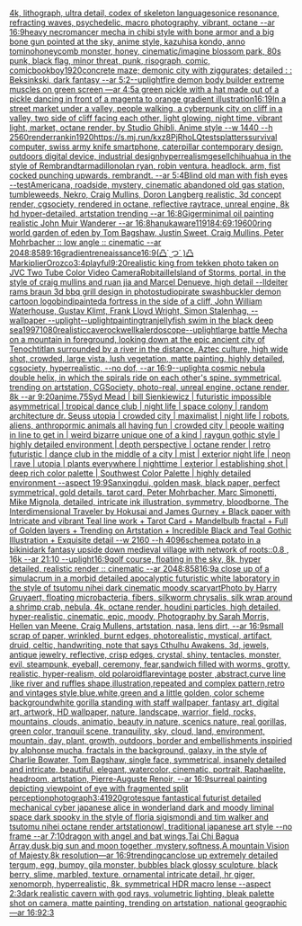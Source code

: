 [4k, lithograph, ultra detail, codex of skeleton language](https://www.ebank.nz/aiartgenerator?category=4k%2C%20lithograph%2C%20ultra%20detail%2C%20codex%20of%20skeleton%20language)[sonice resonance, refracting waves, psychedelic, macro photography, vibrant, octane --ar 16:9](https://www.ebank.nz/aiartgenerator?category=sonice%20resonance%2C%20refracting%20waves%2C%20psychedelic%2C%20macro%20photography%2C%20vibrant%2C%20octane%20--ar%2016%3A9)[heavy necromancer mecha in chibi style with bone armor and a big bone gun pointed at the sky, anime style, kazuhisa kondo, anno tomino](https://www.ebank.nz/aiartgenerator?category=heavy%20necromancer%20mecha%20in%20chibi%20style%20with%20bone%20armor%20and%20a%20big%20bone%20gun%20pointed%20at%20the%20sky%2C%20anime%20style%2C%20kazuhisa%20kondo%2C%20anno%20tomino)[honeycomb monster, honey, cinematic](https://www.ebank.nz/aiartgenerator?category=honeycomb%20monster%2C%20honey%2C%20cinematic)[/imagine blossom park, 80s punk, black flag, minor threat, punk, risograph, comic, comicbook](https://www.ebank.nz/aiartgenerator?category=/imagine%20blossom%20park%2C%2080s%20punk%2C%20black%20flag%2C%20minor%20threat%2C%20punk%2C%20risograph%2C%20comic%2C%20comicbook)[boy](https://www.ebank.nz/aiartgenerator?category=boy)[1920](https://www.ebank.nz/aiartgenerator?category=1920)[concrete maze; demonic city with ziggurates; detailed : : Beksinkski, dark fantasy --ar 5:2](https://www.ebank.nz/aiartgenerator?category=concrete%20maze%3B%20demonic%20city%20with%20ziggurates%3B%20detailed%20%3A%20%3A%20Beksinkski%2C%20dark%20fantasy%20--ar%205%3A2)[--uplight](https://www.ebank.nz/aiartgenerator?category=--uplight)[fire demon body builder extreme muscles on green screen —ar 4:5](https://www.ebank.nz/aiartgenerator?category=fire%20demon%20body%20builder%20extreme%20muscles%20on%20green%20screen%20%E2%80%94ar%204%3A5)[a green pickle with a hat made out of a pickle dancing in front of a magenta to orange gradient illustration](https://www.ebank.nz/aiartgenerator?category=a%20green%20pickle%20with%20a%20hat%20made%20out%20of%20a%20pickle%20dancing%20in%20front%20of%20a%20magenta%20to%20orange%20gradient%20illustration)[16:19](https://www.ebank.nz/aiartgenerator?category=16%3A19)[In a street market under a valley, people walking, a cyberpunk city on cliff in a valley, two side of cliff facing each other, light glowing, night time, vibrant light, market, octane render, by Studio Ghibli, Anime style  --w 1440 --h 2560](https://www.ebank.nz/aiartgenerator?category=In%20a%20street%20market%20under%20a%20valley%2C%20people%20walking%2C%20a%20cyberpunk%20city%20on%20cliff%20in%20a%20valley%2C%20two%20side%20of%20cliff%20facing%20each%20other%2C%20light%20glowing%2C%20night%20time%2C%20vibrant%20light%2C%20market%2C%20octane%20render%2C%20by%20Studio%20Ghibli%2C%20Anime%20style%20%20--w%201440%20--h%202560)[render](https://www.ebank.nz/aiartgenerator?category=render)[rankin](https://www.ebank.nz/aiartgenerator?category=rankin)[1920](https://www.ebank.nz/aiartgenerator?category=1920)[<https://s.mj.run/kxz8PjRhoLQ>](https://www.ebank.nz/aiartgenerator?category=%3Chttps%3A//s.mj.run/kxz8PjRhoLQ%3E)[test](https://www.ebank.nz/aiartgenerator?category=test)[splatters](https://www.ebank.nz/aiartgenerator?category=splatters)[survival computer, swiss army knife smartphone, caterpillar contemporary design, outdoors digital device, industrial design](https://www.ebank.nz/aiartgenerator?category=survival%20computer%2C%20swiss%20army%20knife%20smartphone%2C%20caterpillar%20contemporary%20design%2C%20outdoors%20digital%20device%2C%20industrial%20design)[hyperrealism](https://www.ebank.nz/aiartgenerator?category=hyperrealism)[gesell](https://www.ebank.nz/aiartgenerator?category=gesell)[chihuahua in the style of Rembrandt](https://www.ebank.nz/aiartgenerator?category=chihuahua%20in%20the%20style%20of%20Rembrandt)[armadillo](https://www.ebank.nz/aiartgenerator?category=armadillo)[nolan ryan, robin ventura. headlock. arm, fist cocked punching upwards. rembrandt. --ar 5:4](https://www.ebank.nz/aiartgenerator?category=nolan%20ryan%2C%20robin%20ventura.%20headlock.%20arm%2C%20fist%20cocked%20punching%20upwards.%20rembrandt.%20--ar%205%3A4)[Blind old man with fish eyes --test](https://www.ebank.nz/aiartgenerator?category=Blind%20old%20man%20with%20fish%20eyes%20--test)[Americana, roadside, mystery, cinematic abandoned old gas station, tumbleweeds, Nekro, Craig Mullins, Doron Langberg realistic, 3d concept render, cgsociety, rendered in octane, reflective raytrace, unreal engine, 8k hd hyper-detailed, artstation trending --ar 16:8](https://www.ebank.nz/aiartgenerator?category=Americana%2C%20roadside%2C%20mystery%2C%20cinematic%20abandoned%20old%20gas%20station%2C%20tumbleweeds%2C%20Nekro%2C%20Craig%20Mullins%2C%20Doron%20Langberg%20realistic%2C%203d%20concept%20render%2C%20cgsociety%2C%20rendered%20in%20octane%2C%20reflective%20raytrace%2C%20unreal%20engine%2C%208k%20hd%20hyper-detailed%2C%20artstation%20trending%20--ar%2016%3A8)[Giger](https://www.ebank.nz/aiartgenerator?category=Giger)[minimal oil painting realistic John Muir Wanderer --ar 16:8](https://www.ebank.nz/aiartgenerator?category=minimal%20oil%20painting%20realistic%20John%20Muir%20Wanderer%20--ar%2016%3A8)[hanuka](https://www.ebank.nz/aiartgenerator?category=hanuka)[ware](https://www.ebank.nz/aiartgenerator?category=ware)[11918](https://www.ebank.nz/aiartgenerator?category=11918)[4:6](https://www.ebank.nz/aiartgenerator?category=4%3A6)[9:19](https://www.ebank.nz/aiartgenerator?category=9%3A19)[600](https://www.ebank.nz/aiartgenerator?category=600)[ring world garden of eden  by Tom Bagshaw, Justin Sweet, Craig Mullins, Peter Mohrbacher :: low angle :: cinematic --ar 2048:858](https://www.ebank.nz/aiartgenerator?category=ring%20world%20garden%20of%20eden%20%20by%20Tom%20Bagshaw%2C%20Justin%20Sweet%2C%20Craig%20Mullins%2C%20Peter%20Mohrbacher%20%3A%3A%20low%20angle%20%3A%3A%20cinematic%20--ar%202048%3A858)[9:16](https://www.ebank.nz/aiartgenerator?category=9%3A16)[gradient](https://www.ebank.nz/aiartgenerator?category=gradient)[reneaissance](https://www.ebank.nz/aiartgenerator?category=reneaissance)[16:9](https://www.ebank.nz/aiartgenerator?category=16%3A9)[(凸˙ ͜つ˙ )凸 Markiplier](https://www.ebank.nz/aiartgenerator?category=%28%E5%87%B8%CB%99%20%CD%9C%E3%81%A4%CB%99%20%29%E5%87%B8%20Markiplier)[Orozco](https://www.ebank.nz/aiartgenerator?category=Orozco)[3:4](https://www.ebank.nz/aiartgenerator?category=3%3A4)[playful](https://www.ebank.nz/aiartgenerator?category=playful)[9:20](https://www.ebank.nz/aiartgenerator?category=9%3A20)[realistic king from tekken photo taken on JVC Two Tube Color Video Camera](https://www.ebank.nz/aiartgenerator?category=realistic%20king%20from%20tekken%20photo%20taken%20on%20JVC%20Two%20Tube%20Color%20Video%20Camera)[Robitaille](https://www.ebank.nz/aiartgenerator?category=Robitaille)[Island of Storms, portal, in the style of craig mullins and ruan jia and Marcel Denueve, high detail --ll](https://www.ebank.nz/aiartgenerator?category=Island%20of%20Storms%2C%20portal%2C%20in%20the%20style%20of%20craig%20mullins%20and%20ruan%20jia%20and%20Marcel%20Denueve%2C%20high%20detail%20--ll)[deiter rams braun 3d bbq grill design in photostudio](https://www.ebank.nz/aiartgenerator?category=deiter%20rams%20braun%203d%20bbq%20grill%20design%20in%20photostudio)[pirate swashbuckler demon cartoon logo](https://www.ebank.nz/aiartgenerator?category=pirate%20swashbuckler%20demon%20cartoon%20logo)[bindi](https://www.ebank.nz/aiartgenerator?category=bindi)[painted](https://www.ebank.nz/aiartgenerator?category=painted)[a fortress in the side of a cliff, John William Waterhouse, Gustav Klimt, Frank Lloyd Wright, Simon Stalenhag, --wallpaper --uplight](https://www.ebank.nz/aiartgenerator?category=a%20fortress%20in%20the%20side%20of%20a%20cliff%2C%20John%20William%20Waterhouse%2C%20Gustav%20Klimt%2C%20Frank%20Lloyd%20Wright%2C%20Simon%20Stalenhag%2C%20--wallpaper%20--uplight)[--uplight](https://www.ebank.nz/aiartgenerator?category=--uplight)[painting](https://www.ebank.nz/aiartgenerator?category=painting)[tran](https://www.ebank.nz/aiartgenerator?category=tran)[jellyfish swim in the black deep sea](https://www.ebank.nz/aiartgenerator?category=jellyfish%20swim%20in%20the%20black%20deep%20sea)[1997](https://www.ebank.nz/aiartgenerator?category=1997)[1080](https://www.ebank.nz/aiartgenerator?category=1080)[realistic](https://www.ebank.nz/aiartgenerator?category=realistic)[cave](https://www.ebank.nz/aiartgenerator?category=cave)[rockwell](https://www.ebank.nz/aiartgenerator?category=rockwell)[kalerdoscope](https://www.ebank.nz/aiartgenerator?category=kalerdoscope)[--uplight](https://www.ebank.nz/aiartgenerator?category=--uplight)[large battle Mecha on a mountain in foreground, looking down at the epic ancient city of Tenochtitlan surrounded by a river in the distance, Aztec culture, high wide shot, crowded, large vista, lush vegetation, matte painting, highly detailed, cgsociety, hyperrealistic, --no dof, --ar 16:9](https://www.ebank.nz/aiartgenerator?category=large%20battle%20Mecha%20on%20a%20mountain%20in%20foreground%2C%20looking%20down%20at%20the%20epic%20ancient%20city%20of%20Tenochtitlan%20surrounded%20by%20a%20river%20in%20the%20distance%2C%20Aztec%20culture%2C%20high%20wide%20shot%2C%20crowded%2C%20large%20vista%2C%20lush%20vegetation%2C%20matte%20painting%2C%20highly%20detailed%2C%20cgsociety%2C%20hyperrealistic%2C%20--no%20dof%2C%20--ar%2016%3A9)[--uplight](https://www.ebank.nz/aiartgenerator?category=--uplight)[a cosmic nebula double helix, in which the spirals ride on each other's spine. symmetrical, trending on artstation, CGSociety, photo-real, unreal engine, octane render, 8k --ar 9:20](https://www.ebank.nz/aiartgenerator?category=a%20cosmic%20nebula%20double%20helix%2C%20in%20which%20the%20spirals%20ride%20on%20each%20other%27s%20spine.%20symmetrical%2C%20trending%20on%20artstation%2C%20CGSociety%2C%20photo-real%2C%20unreal%20engine%2C%20octane%20render%2C%208k%20--ar%209%3A20)[anime](https://www.ebank.nz/aiartgenerator?category=anime)[.75](https://www.ebank.nz/aiartgenerator?category=.75)[Syd Mead | bill Sienkiewicz | futuristic impossible asymmetrical | tropical dance club | night life | space colony | random architecture dr. Seuss utopia |  crowded city | maximalist | night life | robots, aliens, anthropormic animals all having fun | crowded city | people waiting in line to get in | weird bizarre unique one of a kind | raygun gothic style | highly detailed environment | depth perspective | octane render | retro futuristic | dance club in the middle of a city | mist | exterior night life | neon | rave | utopia | plants everywhere | nighttime | exterior | establishing shot | deep rich color palette | Southwest Color Palette | highly detailed environment  --aspect 19:9](https://www.ebank.nz/aiartgenerator?category=Syd%20Mead%20%7C%20bill%20Sienkiewicz%20%7C%20futuristic%20impossible%20asymmetrical%20%7C%20tropical%20dance%20club%20%7C%20night%20life%20%7C%20space%20colony%20%7C%20random%20architecture%20dr.%20Seuss%20utopia%20%7C%20%20crowded%20city%20%7C%20maximalist%20%7C%20night%20life%20%7C%20robots%2C%20aliens%2C%20anthropormic%20animals%20all%20having%20fun%20%7C%20crowded%20city%20%7C%20people%20waiting%20in%20line%20to%20get%20in%20%7C%20weird%20bizarre%20unique%20one%20of%20a%20kind%20%7C%20raygun%20gothic%20style%20%7C%20highly%20detailed%20environment%20%7C%20depth%20perspective%20%7C%20octane%20render%20%7C%20retro%20futuristic%20%7C%20dance%20club%20in%20the%20middle%20of%20a%20city%20%7C%20mist%20%7C%20exterior%20night%20life%20%7C%20neon%20%7C%20rave%20%7C%20utopia%20%7C%20plants%20everywhere%20%7C%20nighttime%20%7C%20exterior%20%7C%20establishing%20shot%20%7C%20deep%20rich%20color%20palette%20%7C%20Southwest%20Color%20Palette%20%7C%20highly%20detailed%20environment%20%20--aspect%2019%3A9)[Sanxingdui, golden mask, black paper, perfect symmetrical, gold details, tarot card, Peter Mohrbacher, Marc Simonetti, Mike Mignola, detailed, intricate ink illustration, symmetry, bloodborne, The Interdimensional Traveler by Hokusai and James Gurney + Black paper with Intricate and vibrant Teal line work + Tarot Card + Mandelbulb fractal + Full of Golden layers + Trending on Artstation + Incredible Black and Teal Gothic Illustration + Exquisite detail --w 2160 --h 4096](https://www.ebank.nz/aiartgenerator?category=Sanxingdui%2C%20golden%20mask%2C%20black%20paper%2C%20perfect%20symmetrical%2C%20gold%20details%2C%20tarot%20card%2C%20Peter%20Mohrbacher%2C%20Marc%20Simonetti%2C%20Mike%20Mignola%2C%20detailed%2C%20intricate%20ink%20illustration%2C%20symmetry%2C%20bloodborne%2C%20The%20Interdimensional%20Traveler%20by%20Hokusai%20and%20James%20Gurney%20%2B%20Black%20paper%20with%20Intricate%20and%20vibrant%20Teal%20line%20work%20%2B%20Tarot%20Card%20%2B%20Mandelbulb%20fractal%20%2B%20Full%20of%20Golden%20layers%20%2B%20Trending%20on%20Artstation%20%2B%20Incredible%20Black%20and%20Teal%20Gothic%20Illustration%20%2B%20Exquisite%20detail%20--w%202160%20--h%204096)[scheme](https://www.ebank.nz/aiartgenerator?category=scheme)[a potato in a bikini](https://www.ebank.nz/aiartgenerator?category=a%20potato%20in%20a%20bikini)[dark fantasy upside down medieval village with network of roots::0.8 , 16k --ar 21:10 --uplight](https://www.ebank.nz/aiartgenerator?category=dark%20fantasy%20upside%20down%20medieval%20village%20with%20network%20of%20roots%3A%3A0.8%20%2C%2016k%20--ar%2021%3A10%20--uplight)[16:9](https://www.ebank.nz/aiartgenerator?category=16%3A9)[golf course, floating in the sky, 8k, hyper detailed, realistic render :: cinematic --ar 2048:858](https://www.ebank.nz/aiartgenerator?category=golf%20course%2C%20floating%20in%20the%20sky%2C%208k%2C%20hyper%20detailed%2C%20realistic%20render%20%3A%3A%20cinematic%20--ar%202048%3A858)[16:9](https://www.ebank.nz/aiartgenerator?category=16%3A9)[a close up of a simulacrum in a morbid detailed apocalyptic futuristic white laboratory in the style of tsutomu nihei dark cinematic moody scary](https://www.ebank.nz/aiartgenerator?category=a%20close%20up%20of%20a%20simulacrum%20in%20a%20morbid%20detailed%20apocalyptic%20futuristic%20white%20laboratory%20in%20the%20style%20of%20tsutomu%20nihei%20dark%20cinematic%20moody%20scary)[art](https://www.ebank.nz/aiartgenerator?category=art)[Photo by Harry Gruyaert, floating microbacteria, fibers, silkworm chrysalis, silk wrap around a shrimp crab, nebula, 4k, octane render, houdini particles, high detailed, hyper-realistic, cinematic, epic, moody, Photography by Sarah Morris, Hellen van Meene, Craig Mullens, artstation, nasa, lens dirt, --ar 16:9](https://www.ebank.nz/aiartgenerator?category=Photo%20by%20Harry%20Gruyaert%2C%20floating%20microbacteria%2C%20fibers%2C%20silkworm%20chrysalis%2C%20silk%20wrap%20around%20a%20shrimp%20crab%2C%20nebula%2C%204k%2C%20octane%20render%2C%20houdini%20particles%2C%20high%20detailed%2C%20hyper-realistic%2C%20cinematic%2C%20epic%2C%20moody%2C%20Photography%20by%20Sarah%20Morris%2C%20Hellen%20van%20Meene%2C%20Craig%20Mullens%2C%20artstation%2C%20nasa%2C%20lens%20dirt%2C%20--ar%2016%3A9)[small scrap of paper, wrinkled, burnt edges, photorealistic, mystical, artifact, druid, celtic, handwriting, note that says Cthulhu Awakens, 3d, jewels, antique jewelry, reflective, crisp edges, crystal, shiny, tentacles, monster, evil, steampunk, eyeball, ceremony, fear,](https://www.ebank.nz/aiartgenerator?category=small%20scrap%20of%20paper%2C%20wrinkled%2C%20burnt%20edges%2C%20photorealistic%2C%20mystical%2C%20artifact%2C%20druid%2C%20celtic%2C%20handwriting%2C%20note%20that%20says%20Cthulhu%20Awakens%2C%203d%2C%20jewels%2C%20antique%20jewelry%2C%20reflective%2C%20crisp%20edges%2C%20crystal%2C%20shiny%2C%20tentacles%2C%20monster%2C%20evil%2C%20steampunk%2C%20eyeball%2C%20ceremony%2C%20fear%2C)[sandwich filled with worms, grotty, realistic, hyper-realism, old polaroid](https://www.ebank.nz/aiartgenerator?category=sandwich%20filled%20with%20worms%2C%20grotty%2C%20realistic%2C%20hyper-realism%2C%20old%20polaroid)[flare](https://www.ebank.nz/aiartgenerator?category=flare)[](https://www.ebank.nz/aiartgenerator?category=)[vintage poster ,abstract,curve line ,like river and ruffles shape,illustration,repeated and complex pattern,retro and vintages style,blue.white,green and a little golden, color scheme background](https://www.ebank.nz/aiartgenerator?category=vintage%20poster%20%2Cabstract%2Ccurve%20line%20%2Clike%20river%20and%20ruffles%20shape%2Cillustration%2Crepeated%20and%20complex%20pattern%2Cretro%20and%20vintages%20style%2Cblue.white%2Cgreen%20and%20a%20little%20golden%2C%20color%20scheme%20background)[white gorilla standing with staff wallpaper, fantasy art, digital art, artwork, HD wallpaper, nature, landscape, warrior, field, rocks, mountains, clouds, animatio, beauty in nature, scenics nature, real gorillas, green color, tranquil scene, tranquility, sky, cloud, land, environment, mountain, day, plant, growth, outdoors, border and embellishments inspiried by alphonse mucha, fractals in the background, galaxy, in the style of Charlie Bowater, Tom Bagshaw, single face, symmetrical, insanely detailed and intricate, beautiful, elegant, watercolor, cinematic, portrait, Raphaelite, headroom, artstation, Pierre-Auguste Renoir, --ar 16:9](https://www.ebank.nz/aiartgenerator?category=white%20gorilla%20standing%20with%20staff%20wallpaper%2C%20fantasy%20art%2C%20digital%20art%2C%20artwork%2C%20HD%20wallpaper%2C%20nature%2C%20landscape%2C%20warrior%2C%20field%2C%20rocks%2C%20mountains%2C%20clouds%2C%20animatio%2C%20beauty%20in%20nature%2C%20scenics%20nature%2C%20real%20gorillas%2C%20green%20color%2C%20tranquil%20scene%2C%20tranquility%2C%20sky%2C%20cloud%2C%20land%2C%20environment%2C%20mountain%2C%20day%2C%20plant%2C%20growth%2C%20outdoors%2C%20border%20and%20embellishments%20inspiried%20by%20alphonse%20mucha%2C%20fractals%20in%20the%20background%2C%20galaxy%2C%20in%20the%20style%20of%20Charlie%20Bowater%2C%20Tom%20Bagshaw%2C%20single%20face%2C%20symmetrical%2C%20insanely%20detailed%20and%20intricate%2C%20beautiful%2C%20elegant%2C%20watercolor%2C%20cinematic%2C%20portrait%2C%20Raphaelite%2C%20headroom%2C%20artstation%2C%20Pierre-Auguste%20Renoir%2C%20--ar%2016%3A9)[surreal painting depicting viewpoint of eye with fragmented split perception](https://www.ebank.nz/aiartgenerator?category=surreal%20painting%20depicting%20viewpoint%20of%20eye%20with%20fragmented%20split%20perception)[photograph](https://www.ebank.nz/aiartgenerator?category=photograph)[3:4](https://www.ebank.nz/aiartgenerator?category=3%3A4)[1920](https://www.ebank.nz/aiartgenerator?category=1920)[grotesque fantastical futurist detailed mechanical cyber japanese alice in wonderland dark and moody liminal space dark spooky in the style of floria sigismondi and tim walker and tsutomu nihei octane render artstation](https://www.ebank.nz/aiartgenerator?category=grotesque%20fantastical%20futurist%20detailed%20mechanical%20cyber%20japanese%20alice%20in%20wonderland%20dark%20and%20moody%20liminal%20space%20dark%20spooky%20in%20the%20style%20of%20floria%20sigismondi%20and%20tim%20walker%20and%20tsutomu%20nihei%20octane%20render%20artstation)[owl, traditional japanese art style --no frame --ar 7:10](https://www.ebank.nz/aiartgenerator?category=owl%2C%20traditional%20japanese%20art%20style%20--no%20frame%20--ar%207%3A10)[dragon with angel and bat wings,Tai Chi Bagua Array,dusk,big  sun and moon together ,mystery,softness,A mountain Vision of Majesty,8k resolution—ar 16:9](https://www.ebank.nz/aiartgenerator?category=dragon%20with%20angel%20and%20bat%20wings%2CTai%20Chi%20Bagua%20Array%2Cdusk%2Cbig%20%20sun%20and%20moon%20together%20%2Cmystery%2Csoftness%2CA%20mountain%20Vision%20of%20Majesty%2C8k%20resolution%E2%80%94ar%2016%3A9)[](https://www.ebank.nz/aiartgenerator?category=)[trending](https://www.ebank.nz/aiartgenerator?category=trending)[can](https://www.ebank.nz/aiartgenerator?category=can)[close up extremely detailed tergum, egg, bumpy, gila monster, bubbles black glossy sculpture, black berry, slime, marbled, texture, ornamental intricate detail, hr giger, xenomorph, hyperrealistic, 8k, symmetrical HDR macro lense --aspect 2:3](https://www.ebank.nz/aiartgenerator?category=close%20up%20extremely%20detailed%20tergum%2C%20egg%2C%20bumpy%2C%20gila%20monster%2C%20bubbles%20black%20glossy%20sculpture%2C%20black%20berry%2C%20slime%2C%20marbled%2C%20texture%2C%20ornamental%20intricate%20detail%2C%20hr%20giger%2C%20xenomorph%2C%20hyperrealistic%2C%208k%2C%20symmetrical%20HDR%20macro%20lense%20--aspect%202%3A3)[dark realistic cavern with god rays, volumetric lighting, bleak palette shot on camera, matte painting, trending on artstation, national geographic —ar 16:9](https://www.ebank.nz/aiartgenerator?category=dark%20realistic%20cavern%20with%20god%20rays%2C%20volumetric%20lighting%2C%20bleak%20palette%20shot%20on%20camera%2C%20matte%20painting%2C%20trending%20on%20artstation%2C%20national%20geographic%20%E2%80%94ar%2016%3A9)[2:3](https://www.ebank.nz/aiartgenerator?category=2%3A3)[](https://www.ebank.nz/aiartgenerator?category=)